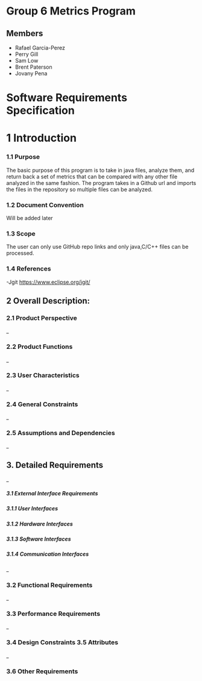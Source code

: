 # Group 6 Metrics Program

## Members
- Rafael Garcia-Perez
- Perry Gill
- Sam Low
- Brent Paterson
- Jovany Pena

# Software Requirements Specification
# 1 Introduction
### 1.1 Purpose
The basic purpose of this program is to take in java files, analyze them, and return back a set of metrics that can be compared with any other file analyzed in the same fashion. The program takes in a Github url and imports the files in the repository so multiple files can be analyzed.
### 1.2 Document Convention
Will be added later
### 1.3 Scope
The user can only use GitHub repo links and only java,C/C++ files can be processed.
### 1.4 References
-Jgit https://www.eclipse.org/jgit/

## 2 Overall Description:
### 2.1  Product Perspective
  _
### 2.2 Product Functions
_
### 2.3 User Characteristics
_
### 2.4 General Constraints
_
### 2.5 Assumptions and Dependencies
_
## 3. Detailed Requirements
_
#####     3.1 External Interface Requirements
#####     3.1.1 User Interfaces
#####   3.1.2 Hardware Interfaces
#####       3.1.3 Software Interfaces
#####    3.1.4 Communication Interfaces
_
### 3.2 Functional Requirements
_
### 3.3 Performance Requirements
_
### 3.4 Design Constraints 3.5 Attributes
_
### 3.6 Other Requirements